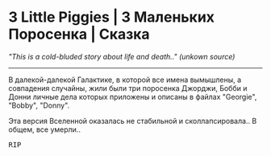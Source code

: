 <h1>3 Little Piggies | 3 Маленьких Поросенка | Сказка</h1>
<text><i>"This is a cold-bluded story about life and death.." (unkown source)</i></text>

<hr>
<p>В далекой-далекой Галактике, в которой все имена вымышлены, а совпадения случайны,
жили были три поросенка Джорджи, Бобби и Донни личные дела которых приложены и описаны в файлах "Georgie", "Bobby", "Donny".</p>

<p>Эта версия Вселенной оказалась не стабильной и сколлапсировала.. В общем, все умерли..</p>

<pre>RIP</pre>
